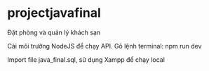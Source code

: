 # projectjavafinal
Đặt phòng và quản lý khách sạn
<p>Cài môi trường NodeJS để chạy API. Gõ lệnh terminal: npm run dev</p>
<p>Import file java_final.sql, sử dụng Xampp để chạy local</p>
